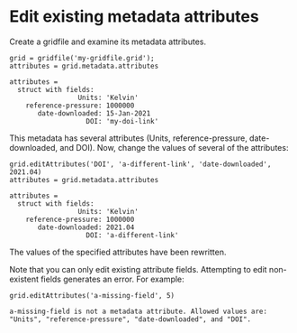 # Edit existing metadata attributes

Create a gridfile and examine its metadata attributes.

```in
grid = gridfile('my-gridfile.grid');
attributes = grid.metadata.attributes
```

```out
attributes = 
  struct with fields:
                 Units: 'Kelvin'
    reference-pressure: 1000000
       date-downloaded: 15-Jan-2021
                   DOI: 'my-doi-link'
```

This metadata has several attributes (Units, reference-pressure, date-downloaded, and DOI). Now, change the values of several of the attributes:

```in
grid.editAttributes('DOI', 'a-different-link', 'date-downloaded', 2021.04)
attributes = grid.metadata.attributes
```

```out
attributes = 
  struct with fields:
                 Units: 'Kelvin'
    reference-pressure: 1000000
       date-downloaded: 2021.04
                   DOI: 'a-different-link'
```

The values of the specified attributes have been rewritten.

Note that you can only edit existing attribute fields. Attempting to edit non-existent fields generates an error. For example:

```in
grid.editAttributes('a-missing-field', 5)
```

```error
a-missing-field is not a metadata attribute. Allowed values are: "Units", "reference-pressure", "date-downloaded", and "DOI".
```
